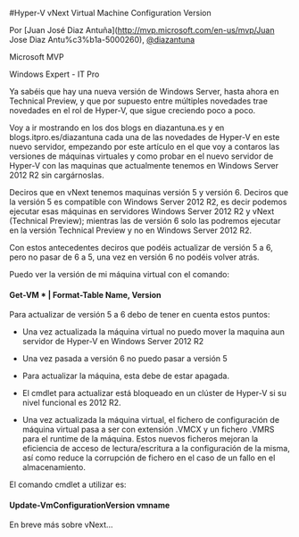 
<properties
	pageTitle="Hyper-V vNext Virtual Machine Configuration Version"
	description="Hyper-V vNext Virtual Machine Configuration Version"
	services="servers"
	documentationCenter=""
	authors="andygonusa"
	manager=""
	editor="andygonusa"/>
<tags
	ms.service="HyperV"
	ms.workload="HyperV"
	ms.tgt_pltfrm="na"
	ms.devlang="na"
	ms.topic="how-to-article"
	ms.date="05/16/2016"
	ms.author="andygonusa"/>

#Hyper-V vNext Virtual Machine Configuration Version





Por [Juan José Diaz Antuña](http://mvp.microsoft.com/en-us/mvp/Juan Jose Diaz Antu%c3%b1a-5000260), [@diazantuna](https://twitter.com/diazantunahttps:/twitter.com/diazantuna)

Microsoft MVP

Windows Expert - IT Pro

Ya sabéis que hay una nueva versión de Windows Server, hasta ahora en
Technical Preview, y que por supuesto entre múltiples novedades trae
novedades en el rol de Hyper-V, que sigue creciendo poco a poco.

Voy a ir mostrando en los dos blogs en diazantuna.es y en
blogs.itpro.es/diazantuna cada una de las novedades de Hyper-V en este
nuevo servidor, empezando por este artículo en el que voy a contaros las
versiones de máquinas virtuales y como probar en el nuevo servidor de
Hyper-V con las maquinas que actualmente tenemos en Windows Server 2012
R2 sin cargárnoslas.

Deciros que en vNext tenemos maquinas versión 5 y versión 6. Deciros que
la versión 5 es compatible con Windows Server 2012 R2, es decir podemos
ejecutar esas máquinas en servidores Windows Server 2012 R2 y vNext
(Technical Preview); mientras las de versión 6 solo las podremos
ejecutar en la versión Technical Preview y no en Windows Server 2012 R2.

Con estos antecedentes deciros que podéis actualizar de versión 5 a 6,
pero no pasar de 6 a 5, una vez en versión 6 no podéis volver atrás.

Puedo ver la versión de mi máquina virtual con el comando:

#### Get-VM \* | Format-Table Name, Version

Para actualizar de versión 5 a 6 debo de tener en cuenta estos puntos:

- Una vez actualizada la máquina virtual no puedo mover la maquina aun
servidor de Hyper-V en Windows Server 2012 R2

- Una vez pasada a versión 6 no puedo pasar a versión 5

- Para actualizar la máquina, esta debe de estar apagada.

- El cmdlet para actualizar está bloqueado en un clúster de Hyper-V si su
nivel funcional es 2012 R2.

- Una vez actualizada la máquina virtual, el fichero de configuración de
máquina virtual pasa a ser con extensión .VMCX y un fichero .VMRS para
el runtime de la máquina. Estos nuevos ficheros mejoran la eficiencia de
acceso de lectura/escritura a la configuración de la misma, así como
reduce la corrupción de fichero en el caso de un fallo en el
almacenamiento.

El comando cmdlet a utilizar es:

#### Update-VmConfigurationVersion vmname

En breve más sobre vNext…
